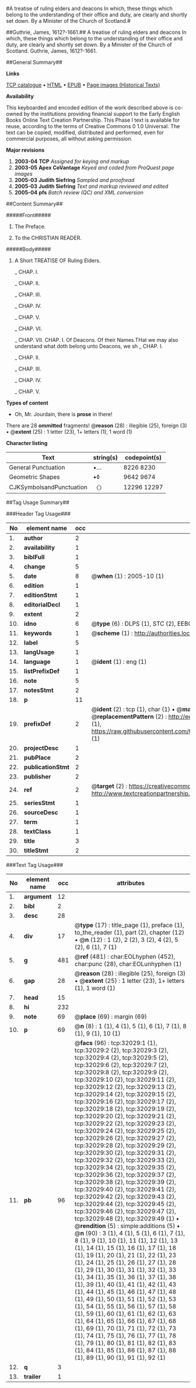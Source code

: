 #A treatise of ruling elders and deacons In which, these things which belong to the understanding of their office and duty, are clearly and shortly set down. By a Minister of the Church of Scotland.#

##Guthrie, James, 1612?-1661.##
A treatise of ruling elders and deacons In which, these things which belong to the understanding of their office and duty, are clearly and shortly set down. By a Minister of the Church of Scotland.
Guthrie, James, 1612?-1661.

##General Summary##

**Links**

[TCP catalogue](http://www.ota.ox.ac.uk/tcp/)  • 
[HTML](http://tei.it.ox.ac.uk/tcp/Texts-HTML/free/A42/A42358.html)  • 
[EPUB](http://tei.it.ox.ac.uk/tcp/Texts-EPUB/free/A42/A42358.epub) • 
[Page images (Historical Texts)](https://data.historicaltexts.jisc.ac.uk/view?pubId=eebo-99827607e&pageId=eebo-99827607e-32029-1)

**Availability**

This keyboarded and encoded edition of the
	       work described above is co-owned by the institutions
	       providing financial support to the Early English Books
	       Online Text Creation Partnership. This Phase I text is
	       available for reuse, according to the terms of Creative
	       Commons 0 1.0 Universal. The text can be copied,
	       modified, distributed and performed, even for
	       commercial purposes, all without asking permission.

**Major revisions**

1. __2003-04__ __TCP__ *Assigned for keying and markup*
1. __2003-05__ __Apex CoVantage__ *Keyed and coded from ProQuest page images*
1. __2005-03__ __Judith Siefring__ *Sampled and proofread*
1. __2005-03__ __Judith Siefring__ *Text and markup reviewed and edited*
1. __2005-04__ __pfs__ *Batch review (QC) and XML conversion*

##Content Summary##

#####Front#####

1. The Preface.

1. To the CHRISTIAN READER.

#####Body#####

1. A Short TREATISE OF Ruling Elders.

    _ CHAP. I.

    _ CHAP. II.

    _ CHAP. III.

    _ CHAP. IV.

    _ CHAP. V.

    _ CHAP. VI.

    _ CHAP. VII.
CHAP. I. Of Deacons. Of their Names.THat we may also understand what doth belong unto Deacons, we sh
    _ CHAP. I.

    _ CHAP. II.

    _ CHAP. III.

    _ CHAP. IV.

    _ CHAP. V.

**Types of content**

  * Oh, Mr. Jourdain, there is **prose** in there!

There are 28 **ommitted** fragments! 
 @__reason__ (28) : illegible (25), foreign (3)  •  @__extent__ (25) : 1 letter (23), 1+ letters (1), 1 word (1)

**Character listing**


|Text|string(s)|codepoint(s)|
|---|---|---|
|General Punctuation|•…|8226 8230|
|Geometric Shapes|▪◊|9642 9674|
|CJKSymbolsandPunctuation|〈〉|12296 12297|

##Tag Usage Summary##

###Header Tag Usage###

|No|element name|occ|attributes|
|---|---|---|---|
|1.|__author__|2||
|2.|__availability__|1||
|3.|__biblFull__|1||
|4.|__change__|5||
|5.|__date__|8| @__when__ (1) : 2005-10 (1)|
|6.|__edition__|1||
|7.|__editionStmt__|1||
|8.|__editorialDecl__|1||
|9.|__extent__|2||
|10.|__idno__|6| @__type__ (6) : DLPS (1), STC (2), EEBO-CITATION (1), PROQUEST (1), VID (1)|
|11.|__keywords__|1| @__scheme__ (1) : http://authorities.loc.gov/ (1)|
|12.|__label__|5||
|13.|__langUsage__|1||
|14.|__language__|1| @__ident__ (1) : eng (1)|
|15.|__listPrefixDef__|1||
|16.|__note__|5||
|17.|__notesStmt__|2||
|18.|__p__|11||
|19.|__prefixDef__|2| @__ident__ (2) : tcp (1), char (1)  •  @__matchPattern__ (2) : ([0-9\-]+):([0-9IVX]+) (1), (.+) (1)  •  @__replacementPattern__ (2) : http://eebo.chadwyck.com/downloadtiff?vid=$1&page=$2 (1), https://raw.githubusercontent.com/textcreationpartnership/Texts/master/tcpchars.xml#$1 (1)|
|20.|__projectDesc__|1||
|21.|__pubPlace__|2||
|22.|__publicationStmt__|2||
|23.|__publisher__|2||
|24.|__ref__|2| @__target__ (2) : https://creativecommons.org/publicdomain/zero/1.0/ (1), http://www.textcreationpartnership.org/docs/. (1)|
|25.|__seriesStmt__|1||
|26.|__sourceDesc__|1||
|27.|__term__|1||
|28.|__textClass__|1||
|29.|__title__|3||
|30.|__titleStmt__|2||


###Text Tag Usage###

|No|element name|occ|attributes|
|---|---|---|---|
|1.|__argument__|12||
|2.|__bibl__|2||
|3.|__desc__|28||
|4.|__div__|17| @__type__ (17) : title_page (1), preface (1), to_the_reader (1), part (2), chapter (12)  •  @__n__ (12) : 1 (2), 2 (2), 3 (2), 4 (2), 5 (2), 6 (1), 7 (1)|
|5.|__g__|481| @__ref__ (481) : char:EOLhyphen (452), char:punc (28), char:EOLunhyphen (1)|
|6.|__gap__|28| @__reason__ (28) : illegible (25), foreign (3)  •  @__extent__ (25) : 1 letter (23), 1+ letters (1), 1 word (1)|
|7.|__head__|15||
|8.|__hi__|232||
|9.|__note__|69| @__place__ (69) : margin (69)|
|10.|__p__|69| @__n__ (8) : 1 (1), 4 (1), 5 (1), 6 (1), 7 (1), 8 (1), 9 (1), 10 (1)|
|11.|__pb__|96| @__facs__ (96) : tcp:32029:1 (1), tcp:32029:2 (2), tcp:32029:3 (2), tcp:32029:4 (2), tcp:32029:5 (2), tcp:32029:6 (2), tcp:32029:7 (2), tcp:32029:8 (2), tcp:32029:9 (2), tcp:32029:10 (2), tcp:32029:11 (2), tcp:32029:12 (2), tcp:32029:13 (2), tcp:32029:14 (2), tcp:32029:15 (2), tcp:32029:16 (2), tcp:32029:17 (2), tcp:32029:18 (2), tcp:32029:19 (2), tcp:32029:20 (2), tcp:32029:21 (2), tcp:32029:22 (2), tcp:32029:23 (2), tcp:32029:24 (2), tcp:32029:25 (2), tcp:32029:26 (2), tcp:32029:27 (2), tcp:32029:28 (2), tcp:32029:29 (2), tcp:32029:30 (2), tcp:32029:31 (2), tcp:32029:32 (2), tcp:32029:33 (2), tcp:32029:34 (2), tcp:32029:35 (2), tcp:32029:36 (2), tcp:32029:37 (2), tcp:32029:38 (2), tcp:32029:39 (2), tcp:32029:40 (2), tcp:32029:41 (2), tcp:32029:42 (2), tcp:32029:43 (2), tcp:32029:44 (2), tcp:32029:45 (2), tcp:32029:46 (2), tcp:32029:47 (2), tcp:32029:48 (2), tcp:32029:49 (1)  •  @__rendition__ (5) : simple:additions (5)  •  @__n__ (90) : 3 (1), 4 (1), 5 (1), 6 (1), 7 (1), 8 (1), 9 (1), 10 (1), 11 (1), 12 (1), 13 (1), 14 (1), 15 (1), 16 (1), 17 (1), 18 (1), 19 (1), 20 (1), 21 (1), 22 (1), 23 (1), 24 (1), 25 (1), 26 (1), 27 (1), 28 (1), 29 (1), 30 (1), 31 (1), 32 (1), 33 (1), 34 (1), 35 (1), 36 (1), 37 (1), 38 (1), 39 (1), 40 (1), 41 (1), 42 (1), 43 (1), 44 (1), 45 (1), 46 (1), 47 (1), 48 (1), 49 (1), 50 (1), 51 (1), 52 (1), 53 (1), 54 (1), 55 (1), 56 (1), 57 (1), 58 (1), 59 (1), 60 (1), 61 (1), 62 (1), 63 (1), 64 (1), 65 (1), 66 (1), 67 (1), 68 (1), 69 (1), 70 (1), 71 (1), 72 (1), 73 (1), 74 (1), 75 (1), 76 (1), 77 (1), 78 (1), 79 (1), 80 (1), 81 (1), 82 (1), 83 (1), 84 (1), 85 (1), 86 (1), 87 (1), 88 (1), 89 (1), 90 (1), 91 (1), 92 (1)|
|12.|__q__|3||
|13.|__trailer__|1||
